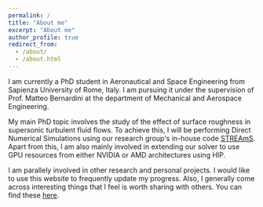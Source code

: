 ```yaml
---
permalink: /
title: "About me"
excerpt: "About me"
author_profile: true
redirect_from: 
  - /about/
  - /about.html
---
```

I am currently a PhD student in Aeronautical and Space Engineering from Sapienza University of Rome, Italy. I am pursuing it under the supervision of Prof. Matteo Bernardini at the department of Mechanical and Aerospace Engineering.

My main PhD topic involves the study of the effect of surface roughness in supersonic turbulent fluid flows. To achieve this, I will be performing Direct Numerical Simulations using our research group's in-house code [STREAmS](https://github.com/matteobernardini/STREAmS). Apart from this, I am also mainly involved in extending our solver to use GPU resources from either NVIDIA or AMD architectures using HIP.

I am parallely involved in other research and personal projects. I would like to use this website to frequently update my progress. Also, I generally come across interesting things that I feel is worth sharing with others. You can find these [here](others). 
